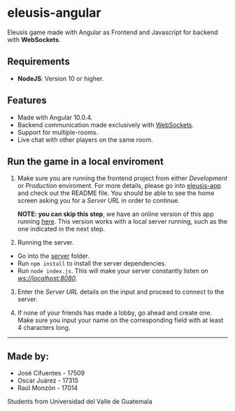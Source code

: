 # eleusis-angular
Eleusis game made with Angular as Frontend and Javascript for backend with **WebSockets**.

## Requirements

* **NodeJS**: Version 10 or higher.

## Features

* Made with Angular 10.0.4.
* Backend communication made exclusively with [WebSockets](https://www.npmjs.com/package/ws).
* Support for multiple-rooms.
* Live chat with other players on the same room.

## Run the game in a local enviroment

1. Make sure you are running the frontend project from either *Development* or *Production* enviroment. For more details, please go into [eleusis-app](https://github.com/OJP98/eleusis-angular/tree/master/eleusis-app) and check out the README file. You should be able to see the home screen asking you for a *Server URL* in order to continue.

   **NOTE: you can skip this step**, we have an online version of this app running [here](https://eleusisuvg.netlify.app/). This version works with a local server running, such as the one indicated in the next step.

2. Running the server.
  * Go into the [server](https://github.com/OJP98/eleusis-angular/tree/master/server) folder.
  * Run `npm install` to install the server dependencies.
  * Run `node index.js`. This will make your server constantly listen on *<ws://localhost:8080>*.

3. Enter the *Server URL* details on the input and proceed to connect to the server.

4. If none of your friends has made a lobby, go ahead and create one. Make sure you input your name on the corresponding field with at least 4 characters long.

---

## Made by:

* José Cifuentes - 17509
* Oscar Juárez - 17315
* Raúl Monzón - 17014

Students from Universidad del Valle de Guatemala
